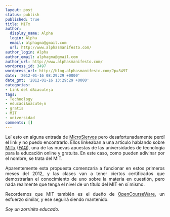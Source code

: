 ```yaml
---
layout: post
status: publish
published: true
title: MITx
author:
  display_name: Alpha
  login: Alpha
  email: alphagma@gmail.com
  url: http://www.alphasmanifesto.com/
author_login: Alpha
author_email: alphagma@gmail.com
author_url: http://www.alphasmanifesto.com/
wordpress_id: 3497
wordpress_url: http://blog.alphasmanifesto.com/?p=3497
date: '2012-01-16 08:29:29 +0000'
date_gmt: '2012-01-16 13:29:29 +0000'
categories:
- Link del d&iacute;a
tags:
- Technology
- educaci&oacute;n
- gratis
- MIT
- universidad
comments: []
---
```

<p style="text-align: justify;">Le&iacute; esto en alguna entrada de <a href="http://www.microsiervos.com/">MicroSiervos</a> pero desafortunadamente perd&iacute; el link y no puedo encontrarlo. Ellos linkeaban a una art&iacute;culo hablando sobre <a href="http://web.mit.edu/newsoffice/2011/mitx-education-initiative-1219.html">MITx</a>&nbsp;(<a href="http://web.mit.edu/newsoffice/2011/mitx-faq-1219.html">FAQ</a>), una de las nuevas apuestas de las universidades de tecnolog&iacute;a para la educaci&oacute;n online y gratuita. En este caso, como pueden adivinar por el nombre, se trata del MIT.</p>
<p style="text-align: justify;">Aparentemente esta propuesta comenzar&iacute;a a funcionar en estos primeros meses del 2012, y las clases van a tener ciertos certificados que demostrar&iacute;an el conocimiento de uno sobre la materia en cuesti&oacute;n, pero nada realmente que tenga el nivel de un t&iacute;tulo del MIT en s&iacute; mismo.</p>
<p style="text-align: justify;">Recordemos que MIT tambi&eacute;n es el due&ntilde;o de <a href="http://ocw.mit.edu">OpenCourseWare</a>, un esfuerzo similar, y ese seguir&aacute; siendo mantenido.</p>
<p style="text-align: justify;"><em>Soy un zorrinito educado.</em></p>
